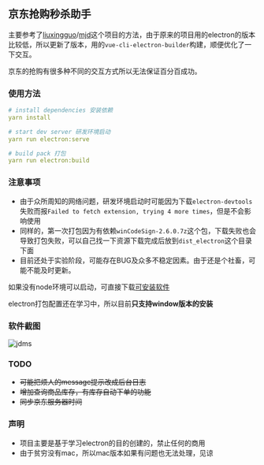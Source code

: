 ## 京东抢购秒杀助手

主要参考了[liuxingguo](https://github.com/liuxingguo)/[mjd](https://github.com/liuxingguo/mjd)这个项目的方法，由于原来的项目用的electron的版本比较低，所以更新了版本，用的`vue-cli-electron-builder`构建，顺便优化了一下交互。

京东的抢购有很多种不同的交互方式所以无法保证百分百成功。

### 使用方法

```yaml
# install dependencies 安装依赖
yarn install

# start dev server 研发环境启动
yarn run electron:serve

# build pack 打包
yarn run electron:build
```

### 注意事项

* 由于众所周知的网络问题，研发环境启动时可能因为下载`electron-devtools`失败而报`Failed to fetch extension, trying 4 more times`，但是不会影响使用
* 同样的，第一次打包因为有依赖`winCodeSign-2.6.0.7z`这个包，下载失败也会导致打包失败，可以自己找一下资源下载完成后放到`dist_electron`这个目录下面
* 目前还处于实验阶段，可能存在BUG及众多不稳定因素。由于还是个社畜，可能不能及时更新。

如果没有node环境可以启动，可直接下载[可安装软件](https://github.com/Yx1aoq1/jdms/releases/tag/0.1.0)

electron打包配置还在学习中，所以目前**只支持window版本的安装**

### 软件截图

![jdms](https://github.com/Yx1aoq1/jdms/blob/master/jdms.gif)

### TODO

* ~~可能把烦人的message提示改成后台日志~~
* ~~增加查询商品库存，有库存自动下单的功能~~
* ~~同步京东服务器时间~~

### 声明

* 项目主要是基于学习electron的目的创建的，禁止任何的商用
* 由于贫穷没有mac，所以mac版本如果有问题也无法处理，见谅
